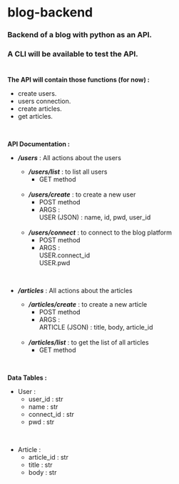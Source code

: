 # blog-backend

### Backend of a blog with python as an API.  
### A CLI will be available to test the API.   
#
**The API will contain those functions (for now) :**   
- create users.
- users connection.
- create articles.
- get articles.

<br>

**API Documentation :**

- **_/users_**  : All actions about the users  
  
    - **_/users/list_** : to list all users  
        - GET method  
    <br>

    - **_/users/create_** : to create a new user  
        - POST method  
        - ARGS :  
            USER (JSON) : name, id, pwd, user_id  
    <br>

    - **_/users/connect_** : to connect to the blog platform  
        - POST method   
        - ARGS :  
            USER.connect_id  
            USER.pwd  
<br>

- **_/articles_** : All actions about the articles  
  
    - **_/articles/create_** : to create a new article  
        - POST method  
        - ARGS :  
            ARTICLE (JSON) : title, body, article_id  
    <br>

    - **_/articles/list_** : to get the list of all articles  
        - GET method

<br>

**Data Tables :**

- User :  
    - user_id : str  
    - name : str  
    - connect_id : str  
    - pwd : str  
<br>

- Article :  
    - article_id : str  
    - title : str  
    - body : str  